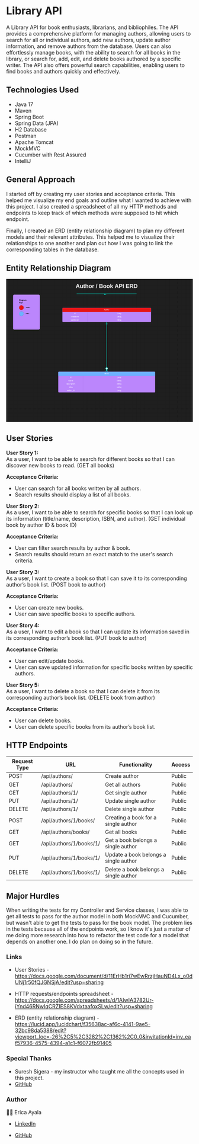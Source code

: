# Library API 

A Library API for book enthusiasts, librarians, and bibliophiles. The API provides a comprehensive platform for managing authors, allowing users to search for all or individual authors, add new authors, update author information, and remove authors from the database. Users can also effortlessly manage books, with the ability to search for all books in the library, or search for, add, edit, and delete books authored by a specific writer. The API also offers powerful search capabilities, enabling users to find books and authors quickly and effectively.

## Technologies Used

* Java 17
* Maven 
* Spring Boot
* Spring Data (JPA)
* H2 Database
* Postman 
* Apache Tomcat 
* MockMVC 
* Cucumber with Rest Assured 
* IntelliJ 



## General Approach

I started off by creating my user stories and acceptance criteria. This helped me visualize my end goals and outline what I wanted to achieve with this project. I also created a spreadsheet of all my HTTP methods and endpoints to keep track of which methods were supposed to hit which endpoint.

Finally, I created an ERD (entity relationship diagram) to plan my different models and their relevant attributes. This helped me to visualize their relationships to one another and plan out how I was going to link the corresponding tables in the database.



## Entity Relationship Diagram 

<img src="./images/AuthorBookERD.png" alt="ERD">



## User Stories 

<b>User Story 1:</b>
<br>
As a user, I want to be able to search for different books so that I can discover new books to read. (GET all books)

<b>Acceptance Criteria:</b>
<br>
* User can search for all books written by all authors.
* Search results should display a list of all books.


<b>User Story 2:</b>
<br>
As a user, I want to be able to search for specific books so that I can look up its information (title/name, description, ISBN, and author). (GET individual book by author ID & book ID)

<b>Acceptance Criteria:</b>
<br>
* User can filter search results by author & book.
* Search results should return an exact match to the user's search criteria.


<b>User Story 3:</b>
<br>
As a user, I want to create a book so that I can save it to its corresponding author’s book list. (POST book to author)

<b>Acceptance Criteria:</b>
<br>
* User can create new books.
* User can save specific books to specific authors.


<b>User Story 4:</b>
<br>
As a user, I want to edit a book so that I can update its information saved in its corresponding author’s book list. (PUT book to author)

<b>Acceptance Criteria:</b>
<br>
* User can edit/update books.
* User can save updated information for specific books written by specific authors.


<b>User Story 5:</b>
<br>
As a user, I want to delete a book so that I can delete it from its corresponding author’s book list. (DELETE book from author)

<b>Acceptance Criteria:</b>
<br>
* User can delete books.
* User can delete specific books from its author’s book list.



## HTTP Endpoints

| Request Type | URL                     | Functionality                         | Access | 
|--------------|-------------------------|---------------------------------------|--------|
| POST         | /api/authors/           | Create author                         | Public |
| GET          | /api/authors/           | Get all authors                       | Public |
| GET          | /api/authors/1/         | Get single author                     | Public |
| PUT          | /api/authors/1/         | Update single author                  | Public |
| DELETE       | /api/authors/1/         | Delete single author                  | Public |
| POST         | /api/authors/1/books/   | Creating a book for a single author   | Public |
| GET          | /api/authors/books/     | Get all books                         | Public |
| GET          | /api/authors/1/books/1/ | Get a book belongs a single author    | Public |
| PUT          | /api/authors/1/books/1/ | Update a book belongs a single author | Public |
| DELETE       | /api/authors/1/books/1/ | Delete a book belongs a single author | Public |



## Major Hurdles

When writing the tests for my Controller and Service classes, I was able to get all tests to pass for the author model in both MockMVC and Cucumber, but wasn't able to get the tests to pass for the book model. The problem lies in the tests because all of the endpoints work, so I know it's just a matter of me doing more research into how to refactor the test code for a model that depends on another one. I do plan on doing so in the future. 



### Links
* User Stories - https://docs.google.com/document/d/11ErHb1ri7wEwRrzjHauND4Lx_o0dUNj1r50fQJGNSjA/edit?usp=sharing

* HTTP requests/endpoints spreadsheet - https://docs.google.com/spreadsheets/d/1AIwIA3782Ur-iYnd46RNwIqCRZIES8KVdxtaafoxSLw/edit?usp=sharing

* ERD (entity relationship diagram) - https://lucid.app/lucidchart/f35638ac-af6c-4141-9ae5-32bc98da5388/edit?viewport_loc=-26%2C5%2C3282%2C1362%2C0_0&invitationId=inv_eaf57936-4575-4394-a1c1-f6072fb91405



### Special Thanks

* Suresh Sigera - my instructor who taught me all the concepts used in this project. 
* [GitHub](https://github.com/sureshmelvinsigera) 



### Author

:woman_technologist: Erica Ayala

* [LinkedIn](https://www.linkedin.com/in/ayalavirtual)

* [GitHub](https://www.github.com/AyalaVirtual) 



